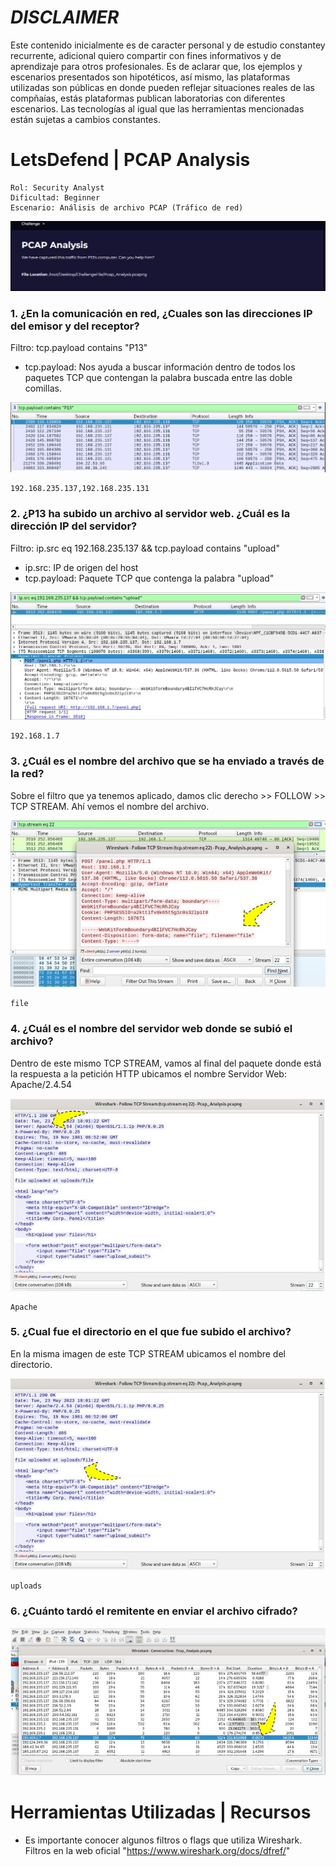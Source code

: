 # *DISCLAIMER*

Este contenido inicialmente es de caracter personal y de estudio constantey recurrente, adicional quiero compartir con fines informativos y de aprendizaje para otros profesionales. Es de aclarar que, los ejemplos y escenarios presentados son hipotéticos, así mismo, las plataformas utilizadas son públicas en donde pueden reflejar situaciones reales de las compñaías, estás plataformas publican laboratorias con diferentes escenarios. Las tecnologías al igual que las herramientas mencionadas están sujetas a cambios constantes.

# LetsDefend | PCAP Analysis

    Rol: Security Analyst
    Dificultad: Beginner
    Escenario: Análisis de archivo PCAP (Tráfico de red)

![image](img/PCAP.jpg)

### 1. ¿En la comunicación en red, ¿Cuales son las direcciones IP del emisor y del receptor?

Filtro: tcp.payload contains "P13"

- tcp.payload: Nos ayuda a buscar información dentro de todos los paquetes TCP que contengan la palabra buscada entre las doble comillas.

![image](img/1.jpg)

    192.168.235.137,192.168.235.131


### 2. ¿P13 ha subido un archivo al servidor web. ¿Cuál es la dirección IP del servidor?

Filtro: ip.src eq 192.168.235.137 && tcp.payload contains "upload"

- ip.src: IP de origen del host
- tcp.payload: Paquete TCP que contenga la palabra "upload"

![image](img/2.JPG)

    192.168.1.7


### 3. ¿Cuál es el nombre del archivo que se ha enviado a través de la red?

Sobre el filtro que ya tenemos aplicado, damos clic derecho >> FOLLOW >> TCP STREAM. Ahí vemos el nombre del archivo.

![image](img/3.JPG)

    file


### 4. ¿Cuál es el nombre del servidor web donde se subió el archivo?

Dentro de este mismo TCP STREAM, vamos al final del paquete donde está la respuesta a la petición HTTP ubicamos el nombre Servidor Web: Apache/2.4.54

![image](img/4.JPG)

    Apache


### 5. ¿Cual fue el directorio en el que fue subido el archivo?

En la misma imagen de este TCP STREAM ubicamos el nombre del directorio.

![image](img/5.JPG)

    uploads


### 6. ¿Cuánto tardó el remitente en enviar el archivo cifrado?



![image](img/6.JPG)



# Herramientas Utilizadas | Recursos

- Es importante conocer algunos filtros o flags que utiliza Wireshark. Filtros en la web oficial "https://www.wireshark.org/docs/dfref/"
